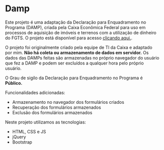 # Damp 

Este projeto é uma adaptação da Declaração para Enquadramento no Programa (DAMP), criada pela Caixa Econômica Federal para uso em processos de aquisição de imóveis e terrenos com a utilização de dinheiro do FGTS. O projeto está disponível para acesso [clicando aqui.][link-projeto]. 

O projeto foi originalmente criado pela equipe de TI da Caixa e adaptado por mim. **Não há coleta ou armazenamento de dados em servidor.** Os dados das DAMPs feitas são armazenadas no próprio navegador do usuário que fez a DAMP e podem ser excluídos a qualquer hora pelo próprio usuário.

O Grau de sigilo da Declaração para Enquadramento no Programa é **Público.**

Funcionalidades adicionadas:
- Armazenamento no navegador dos formulários criados
- Recuperação dos formulários armazenados
- Exclusão dos formulários armazenados

Neste projeto utilizamos as tecnologias:
- HTML, CSS e JS
- jQuery
- Bootstrap

[link-projeto]: https://gabrieszin.github.io/damp/
